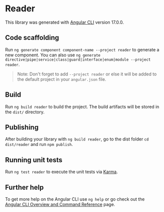 # Reader

This library was generated with [Angular CLI](https://github.com/angular/angular-cli) version 17.0.0.

## Code scaffolding

Run `ng generate component component-name --project reader` to generate a new component. You can also use `ng generate directive|pipe|service|class|guard|interface|enum|module --project reader`.
> Note: Don't forget to add `--project reader` or else it will be added to the default project in your `angular.json` file. 

## Build

Run `ng build reader` to build the project. The build artifacts will be stored in the `dist/` directory.

## Publishing

After building your library with `ng build reader`, go to the dist folder `cd dist/reader` and run `npm publish`.

## Running unit tests

Run `ng test reader` to execute the unit tests via [Karma](https://karma-runner.github.io).

## Further help

To get more help on the Angular CLI use `ng help` or go check out the [Angular CLI Overview and Command Reference](https://angular.io/cli) page.
